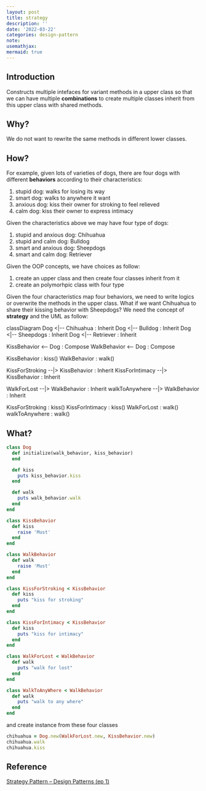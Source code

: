 ```yaml
---
layout: post
title: strategy
description: ''
date: '2022-03-22'
categories: design-pattern
note:
usemathjax:
mermaid: true
---
```


## Introduction

Constructs multiple intefaces for variant methods in a upper class so that we can have multiple **combinations** to create multiple classes inherit from this upper class with shared methods.

## Why?

We do not want to rewrite the same methods in different lower classes.

## How?

For example, given lots of varieties of dogs, there are four dogs with different **behaviors** according to their characteristics:

1. stupid dog: walks for losing its way
2. smart dog: walks to anywhere it want
3. anxious dog: kiss their owner for stroking to feel relieved
4. calm dog: kiss their owner to express intimacy

Given the characteristics above we may have four type of dogs:

1. stupid and anxious dog: Chihuahua
2. stupid and calm dog: Bulldog
3. smart and anxious dog: Sheepdogs
4. smart and calm dog: Retriever

Given the OOP concepts, we have choices as follow:

1. create an upper class and then create four classes inherit from it
2. create an polymorhpic class with four type

Given the four characteristics map four behaviors, we need to write logics or overwrite the methods in the upper class. What if we want Chihuahua to share their kissing behavior with Sheepdogs? We need the concept of **strategy** and the UML as follow:

<div class="mermaid">
classDiagram
  Dog <|-- Chihuahua : Inherit
  Dog <|-- Bulldog : Inherit
  Dog <|-- Sheepdogs : Inherit
  Dog <|-- Retriever : Inherit

  KissBehavior <-- Dog : Compose
  WalkBehavior <-- Dog : Compose

  KissBehavior : kiss()
  WalkBehavior : walk()

  KissForStroking --|> KissBehavior : Inherit
  KissForIntimacy --|> KissBehavior : Inherit

  WalkForLost --|> WalkBehavior : Inherit
  walkToAnywhere --|> WalkBehavior : Inherit

  KissForStroking : kiss()
  KissForIntimacy : kiss()
  WalkForLost : walk()
  walkToAnywhere : walk()

</div>

## What?

```ruby
class Dog
  def initialize(walk_behavior, kiss_behavior)
  end

  def kiss
    puts kiss_behavior.kiss
  end

  def walk
    puts walk_behavior.walk
  end
end

class KissBehavior
  def kiss
    raise 'Must'
  end
end

class WalkBehavior
  def walk
    raise 'Must'
  end
end

class KissForStroking < KissBehavior
  def kiss
    puts "kiss for stroking"
  end
end

class KissForIntimacy < KissBehavior
  def kiss
    puts "kiss for intimacy"
  end
end

class WalkForLost < WalkBehavior
  def walk
    puts "walk for lost"
  end
end

class WalkToAnyWhere < WalkBehavior
  def walk
    puts "walk to any where"
  end
end
```

and create instance from these four classes

```ruby
chihuahua = Dog.new(WalkForLost.new, KissBehavior.new)
chihuahua.walk
chihuahua.kiss
```

## Reference

[Strategy Pattern – Design Patterns (ep 1)](https://www.youtube.com/watch?v=v9ejT8FO-7I&list=PLrhzvIcii6GNjpARdnO4ueTUAVR9eMBpc)
